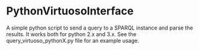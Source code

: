 # PythonVirtuosoInterface

A simple python script to send a query to a SPARQL instance and parse the results. It works both for python 2.x and 3.x. See the query_virtuoso_pythonX.py file for an example usage.

